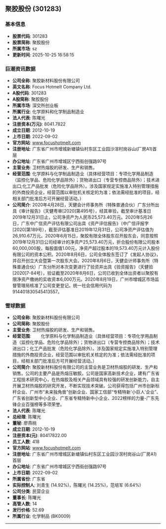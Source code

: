 ## 聚胶股份 (301283)

### 基本信息

- **股票代码**: 301283
- **股票简称**: 聚胶股份
- **所属市场**: sz
- **更新时间**: 2025-10-25 16:58:15

### 巨潮资讯数据

- **公司全称**: 聚胶新材料股份有限公司
- **英文名称**: Focus Hotmelt Company Ltd.
- **A股代码**: 301283
- **A股简称**: 聚胶股份
- **所属市场**: 深交所创业板
- **所属行业**: 化学原料和化学制品制造业
- **法人代表**: 陈曙光
- **注册资本(万元)**: 8041.7822
- **成立日期**: 2012-10-19
- **上市日期**: 2022-09-02
- **官方网站**: www.focushotmelt.com
- **注册地址**: 广东省广州市增城新塘镇仙村东区工业园沙滘村岗谷山(厂房A1)首层
- **办公地址**: 广东省广州市增城区宁西街创强路97号
- **主营业务**: 卫材热熔胶的研发、生产和销售。
- **经营范围**: 化学原料与化学制品制造业（具体经营项目：专项化学用品制造（监控化学品、危险化学品除外）；货物进出口（专营专控商品除外）；技术进出口;化工产品批发（危险化学品除外）。涉及国家规定实施准入特别管理措施的外商投资企业，经营范围以审批机关核定的为准；依法需经批准的项目，经相关部门批准后方可开展经营活动。）
- **公司简介**: 2020年4月28日，天健会计师事务所（特殊普通合伙）广东分所出具《审计报告》（天健粤审[2020]第495号），经其审验，截至审计基准日2019年12月31日止，公司净资产为人民币25,573.40万元。2020年5月26日，广东中广信资产评估有限公司出具《资产评估报告》（中广信评报字[2020]第189号），截至评估基准日2019年12月31日，公司净资产评估值为26,910.67万元。2020年6月15日，聚胶有限全体股东召开股东会，同意按照2019年12月31日公司经审计的净资产25,573.40万元，折合股份有限公司股本60,000,000股，每股面值1.00元，净资产超过股本的19,573.40万元计入股份有限公司的资本公积。2020年8月6日，公司全体股东签订了《发起人协议》，并召开创立大会暨第一次股东大会。2020年8月6日，天健会计师事务所（特殊普通合伙）广东分所对本次变更进行了验资并出具《验资报告》（天健验[2020]7-84号），验证截至2020年8月6日，公司已收到全体出资者以聚胶有限净资产缴纳的实收资本6,000万元。2020年8月19日，广州市增城区市场监督管理局核准了公司变更登记。统一社会信用代码为914401830545413557。

### 雪球数据

- **公司全称**: 聚胶新材料股份有限公司
- **公司简称**: 聚胶股份
- **主营业务**: 卫材热熔胶的研发、生产和销售。
- **经营范围**: 　　化学原料与化学制品制造业（具体经营项目：专项化学用品制造（监控化学品、危险化学品除外）；货物进出口（专营专控商品除外）；技术进出口；化工产品批发（危险化学品除外）。涉及国家规定实施准入特别管理措施的外商投资企业，经营范围以审批机关核定的为准；依法需经批准的项目，经相关部门批准后方可开展经营活动。）
- **公司简介**: 聚胶新材料股份有限公司的主营业务是卫材热熔胶的研发、生产和销售。公司的主要产品是热熔压敏胶。公司是国家高新技术企业，建有广东省工程技术研究中心，在热熔胶及相关产品领域具有较强的研发创新能力，自主开展卫材热熔胶的研究开发，不断实现技术突破。公司获得包括广州市创新标杆企业、广州市“未来独角兽”创新企业、国家工信部“专精特新‘小巨人’企业”、广东省创新型中小企业、广东省专精特新中小企业、2022榜样的力量-广东先锋企业百强榜等多项荣誉。
- **法人代表**: 陈曙光
- **总经理**: 陈曙光
- **董秘**: 廖燕桃
- **成立日期**: 2012-10-19
- **注册资本(元)**: 80417822.00
- **员工人数**: 418
- **官方网站**: www.focushotmelt.com
- **注册地址**: 广东省广州市增城区新塘镇仙村东区工业园沙滘村岗谷山(厂房A1)首层
- **办公地址**: 广东省广州市增城区宁西街创强路97号
- **上市日期**: 2022-09-02
- **所属省份**: 广东省
- **实际控制人**: 刘青生 (14.92%)，陈曙光 (14.25%)，范培军 (6.64%)
- **公司分类**: 民营企业
- **董事长**: 陈曙光
- **高管人数**: 14
- **发行价格**: 52.69
- **所属行业**: 化学制品 (BK0009)

---